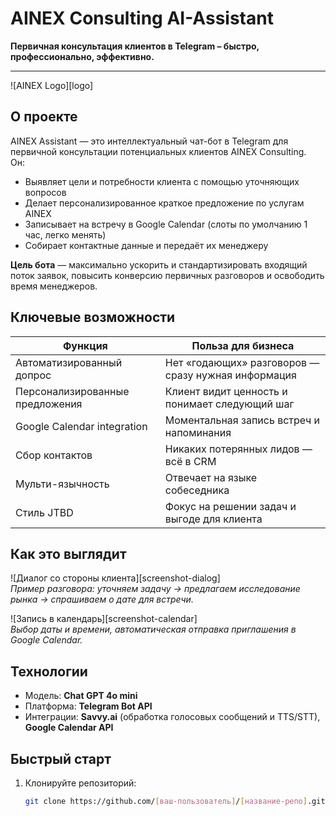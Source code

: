 # AINEX Consulting AI-Assistant

**Первичная консультация клиентов в Telegram – быстро, профессионально, эффективно.**

---

![AINEX Logo][logo]

## О проекте

AINEX Assistant — это интеллектуальный чат-бот в Telegram для первичной консультации потенциальных клиентов AINEX Consulting.  
Он:
- Выявляет цели и потребности клиента с помощью уточняющих вопросов  
- Делает персонализированное краткое предложение по услугам AINEX  
- Записывает на встречу в Google Calendar (слоты по умолчанию 1 час, легко менять)  
- Собирает контактные данные и передаёт их менеджеру  

**Цель бота** — максимально ускорить и стандартизировать входящий поток заявок, повысить конверсию первичных разговоров и освободить время менеджеров.

## Ключевые возможности

| Функция                         | Польза для бизнеса                                |
|---------------------------------|---------------------------------------------------|
| Автоматизированный допрос       | Нет «годающих» разговоров — сразу нужная информация |
| Персонализированные предложения | Клиент видит ценность и понимает следующий шаг    |
| Google Calendar integration     | Моментальная запись встреч и напоминания          |
| Сбор контактов                  | Никаких потерянных лидов — всё в CRM               |
| Мульти-язычность                | Отвечает на языке собеседника                     |
| Стиль JTBD                      | Фокус на решении задач и выгоде для клиента       |

## Как это выглядит

![Диалог со стороны клиента][screenshot-dialog]  
*Пример разговора: уточняем задачу → предлагаем исследование рынка → спрашиваем о дате для встречи.*

![Запись в календарь][screenshot-calendar]  
*Выбор даты и времени, автоматическая отправка приглашения в Google Calendar.*

## Технологии

- Модель: **Chat GPT 4o mini**  
- Платформа: **Telegram Bot API**  
- Интеграции: **Savvy.ai** (обработка голосовых сообщений и TTS/STT), **Google Calendar API**

## Быстрый старт

1. Клонируйте репозиторий:  
   ```bash
   git clone https://github.com/[ваш-пользователь]/[название-репо].git
